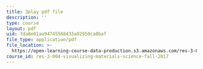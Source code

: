 ```yaml
---
title: 3play pdf file
description: ''
type: course
layout: pdf
uid: 7da8e01aa94745568433a02950ca0baf
file_type: application/pdf
file_location: >-
  https://open-learning-course-data-production.s3.amazonaws.com/res-3-004-visualizing-materials-science-fall-2017/7da8e01aa94745568433a02950ca0baf_6mndLA1SceA.pdf
course_id: res-3-004-visualizing-materials-science-fall-2017
---
```

